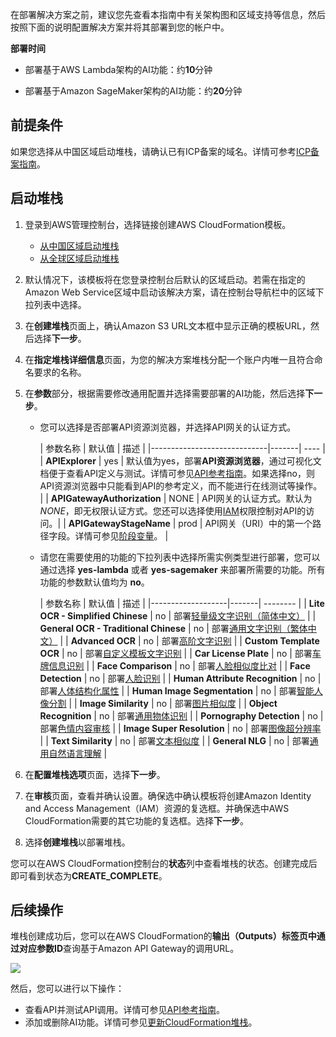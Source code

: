 在部署解决方案之前，建议您先查看本指南中有关架构图和区域支持等信息，然后按照下面的说明配置解决方案并将其部署到您的帐户中。

**部署时间**

- 部署基于AWS Lambda架构的AI功能：约**10**分钟

- 部署基于Amazon SageMaker架构的AI功能：约**20**分钟

## 前提条件

如果您选择从中国区域启动堆栈，请确认已有ICP备案的域名。详情可参考[ICP备案指南](https://www.amazonaws.cn/support/icp/)。

## 启动堆栈

1. 登录到AWS管理控制台，选择链接创建AWS CloudFormation模板。

    - [从中国区域启动堆栈][template-china1]
    - [从全球区域启动堆栈][template-global]

2. 默认情况下，该模板将在您登录控制台后默认的区域启动。若需在指定的Amazon Web Service区域中启动该解决方案，请在控制台导航栏中的区域下拉列表中选择。

3. 在**创建堆栈**页面上，确认Amazon S3 URL文本框中显示正确的模板URL，然后选择**下一步**。

4. 在**指定堆栈详细信息**页面，为您的解决方案堆栈分配一个账户内唯一且符合命名要求的名称。

5. 在**参数**部分，根据需要修改通用配置并选择需要部署的AI功能，然后选择**下一步**。

    - 您可以选择是否部署API资源浏览器，并选择API网关的认证方式。

      | 参数名称                        | 默认值   |  描述 |
                  |-----------------------------|-------| ----  |
      | **APIExplorer**             | yes   | 默认值为yes，部署**API资源浏览器**，通过可视化文档便于查看API定义与测试。详情可参见[API参考指南](api-explorer.md)。如果选择no，则API资源浏览器中只能看到API的参考定义，而不能进行在线测试等操作。 |
      | **APIGatewayAuthorization** | NONE  | API网关的认证方式。默认为*NONE*，即无权限认证方式。您还可以选择使用[IAM](https://docs.aws.amazon.com/zh_cn/apigateway/latest/developerguide/permissions.html)权限控制对API的访问。|
      | **APIGatewayStageName**     | prod  | API网关（URI）中的第一个路径字段。详情可参见[阶段变量](https://docs.aws.amazon.com/zh_cn/apigateway/latest/developerguide/stage-variables.html)。 |

    - 请您在需要使用的功能的下拉列表中选择所需实例类型进行部署，您可以通过选择 **yes-lambda** 或者 **yes-sagemaker**
      来部署所需要的功能。所有功能的参数默认值均为 **no**。

      | 参数名称                               | 默认值   |  描述 |
                        |-------------------|-------| --------  |
      | **Lite OCR - Simplified Chinese**  | no    | 部署[轻量级文字识别（简体中文）](deploy-general-ocr.md) |
      | **General OCR - Traditional Chinese** | no    | 部署[通用文字识别（繁体中文）](deploy-general-ocr-traditional.md) |
      | **Advanced OCR**     | no    | 部署[高阶文字识别](deploy-advanced-ocr.md) |
      | **Custom Template OCR**            | no    | 部署[自定义模板文字识别](deploy-custom-ocr.md) |
      | **Car License Plate**              | no    | 部署[车牌信息识别](deploy-car-license-plate.md) |
      | **Face Comparison**                | no    | 部署[人脸相似度比对](deploy-face-comparison.md) |
      | **Face Detection**                 | no    | 部署[人脸识别](deploy-face-detection.md) |
      | **Human Attribute Recognition**    | no    | 部署[人体结构化属性](deploy-human-attribute-recognition.md) |
      | **Human Image Segmentation**       | no    | 部署[智能人像分割](deploy-human-image-segmentation.md) |
      | **Image Similarity**               | no    | 部署[图片相似度](deploy-image-similarity.md) |
      | **Object Recognition**             | no    | 部署[通用物体识别](deploy-object-recognition.md) |
      | **Pornography Detection**          | no    | 部署[色情内容审核](deploy-pornography-detection.md) |
      | **Image Super Resolution**         | no    | 部署[图像超分辨率](deploy-image-super-resolution.md) |
      | **Text Similarity**                | no    | 部署[文本相似度](deploy-text-similarity.md) |
      | **General NLG**                    | no    | 部署[通用自然语言理解](deploy-general-nlu.md) |

6. 在**配置堆栈选项**页面，选择**下一步**。

7. 在**审核**页面，查看并确认设置。确保选中确认模板将创建Amazon Identity and Access Management（IAM）资源的复选框。并确保选中AWS
   CloudFormation需要的其它功能的复选框。选择**下一步**。

8. 选择**创建堆栈**以部署堆栈。

您可以在AWS CloudFormation控制台的**状态**列中查看堆栈的状态。创建完成后即可看到状态为**CREATE_COMPLETE**。

## 后续操作

堆栈创建成功后，您可以在AWS CloudFormation的**输出（Outputs）**标签页中通过对应**参数ID**查询基于Amazon API Gateway的调用URL。

![](./images/output.png)

然后，您可以进行以下操作：

- 查看API并测试API调用。详情可参见[API参考指南](api-explorer.md)。
- 添加或删除AI功能。详情可参见[更新CloudFormation堆栈](deploy-add-delete-api.md)。

[template-china1]:https://cn-north-1.console.amazonaws.cn/cloudformation/home?region=cn-north-1#/stacks/create/template?stackName=AI-Solution-Kit&templateURL=https://aws-gcr-solutions.s3.cn-north-1.amazonaws.com.cn/Aws-gcr-ai-solution-kit/v1.4.0/AI-Solution-Kit.template

[template-global]: https://console.aws.amazon.com/cloudformation/home?region=us-east-1#/stacks/create/template?stackName=AI-Solution-Kit&templateURL=https://aws-gcr-solutions.s3.amazonaws.com/Aws-gcr-ai-solution-kit/v1.4.0/AI-Solution-Kit.template
